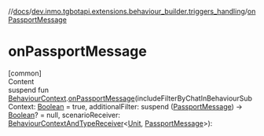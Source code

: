 //[docs](../../index.md)/[dev.inmo.tgbotapi.extensions.behaviour_builder.triggers_handling](index.md)/[onPassportMessage](on-passport-message.md)



# onPassportMessage  
[common]  
Content  
suspend fun [BehaviourContext](../dev.inmo.tgbotapi.extensions.behaviour_builder/-behaviour-context/index.md).[onPassportMessage](on-passport-message.md)(includeFilterByChatInBehaviourSubContext: [Boolean](https://kotlinlang.org/api/latest/jvm/stdlib/kotlin/-boolean/index.html) = true, additionalFilter: suspend ([PassportMessage](../dev.inmo.tgbotapi.types.message/-passport-message/index.md)) -> [Boolean](https://kotlinlang.org/api/latest/jvm/stdlib/kotlin/-boolean/index.html)? = null, scenarioReceiver: [BehaviourContextAndTypeReceiver](../dev.inmo.tgbotapi.extensions.behaviour_builder/index.md#%5Bdev.inmo.tgbotapi.extensions.behaviour_builder%2FBehaviourContextAndTypeReceiver%2F%2F%2FPointingToDeclaration%2F%5D%2FClasslikes%2F625018081)<[Unit](https://kotlinlang.org/api/latest/jvm/stdlib/kotlin/-unit/index.html), [PassportMessage](../dev.inmo.tgbotapi.types.message/-passport-message/index.md)>):   



